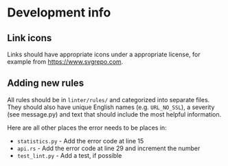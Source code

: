 # Development info

## Link icons

Links should have appropriate icons under a appropriate license, for example from https://www.svgrepo.com.

## Adding new rules

All rules should be in `linter/rules/` and categorized into separate files.
They should also have unique English names (e.g. `URL_NO_SSL`), a severity (see message.py) and text that should include the most helpful information.

Here are all other places the error needs to be places in:
- `statistics.py` - Add the error code at line 15
- `api.rs` - Add the error code at line 29 and increment the number
- `test_lint.py` - Add a test, if possible
